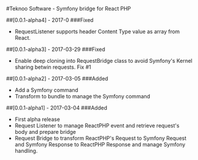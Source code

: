 #Teknoo Software - Symfony bridge for React PHP

##[0.0.1-alpha4] - 2017-0
###Fixed
- RequestListener supports header Content Type value as array from React.

##[0.0.1-alpha3] - 2017-03-29
###Fixed
- Enable deep cloning into RequestBridge class to avoid Symfony's Kernel sharing betwin requests. Fix #1

##[0.0.1-alpha2] - 2017-03-05
###Added
- Add a Symfony command
- Transform to bundle to manage the Symfony command

##[0.0.1-alpha1] - 2017-03-04
###Added
- First alpha release
- Request Listener to manage ReactPHP event and retrieve request's body and prepare bridge
- Request Bridge to transform ReactPHP's Request to Symfony Request and Symfony Response to ReactPHP Response and
  manage Symfony handling.

